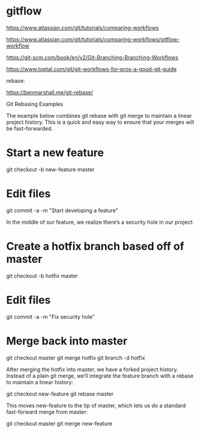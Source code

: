 # gitflow

https://www.atlassian.com/git/tutorials/comparing-workflows

https://www.atlassian.com/git/tutorials/comparing-workflows/gitflow-workflow

https://git-scm.com/book/en/v2/Git-Branching-Branching-Workflows



https://www.toptal.com/git/git-workflows-for-pros-a-good-git-guide


rebase:

https://benmarshall.me/git-rebase/

Git Rebasing Examples

The example below combines git rebase with git merge to maintain a linear project history. This is a quick and easy way to ensure that your merges will be fast-forwarded.

# Start a new feature
git checkout -b new-feature master
# Edit files
git commit -a -m "Start developing a feature"

In the middle of our feature, we realize there’s a security hole in our project:

	
# Create a hotfix branch based off of master
git checkout -b hotfix master
# Edit files
git commit -a -m "Fix security hole"
# Merge back into master
git checkout master
git merge hotfix
git branch -d hotfix

After merging the hotfix into master, we have a forked project history. Instead of a plain git merge, we’ll integrate the feature branch with a rebase to maintain a linear history:

git checkout new-feature
git rebase master

This moves new-feature to the tip of master, which lets us do a standard fast-forward merge from master:

git checkout master
git merge new-feature

 
